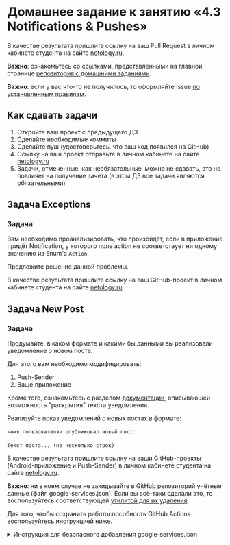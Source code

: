 # Домашнее задание к занятию «4.3 Notifications & Pushes»

В качестве результата пришлите ссылку на ваш Pull Request в личном кабинете студента на сайте [netology.ru](https://netology.ru).

**Важно**: ознакомьтесь со ссылками, представленными на главной странице [репозитория с домашними заданиями](../README.md).

**Важно**: если у вас что-то не получилось, то оформляйте Issue [по установленным правилам](../report-requirements.md).

## Как сдавать задачи

1. Откройте ваш проект с предыдущего ДЗ
1. Сделайте необходимые коммиты
1. Сделайте пуш (удостоверьтесь, что ваш код появился на GitHub)
1. Ссылку на ваш проект отправьте в личном кабинете на сайте [netology.ru](https://netology.ru)
1. Задачи, отмеченные, как необязательные, можно не сдавать, это не повлияет на получение зачета (в этом ДЗ все задачи являются обязательными)

## Задача Exceptions

### Задача

Вам необходимо проанализировать, что произойдёт, если в приложение придёт Notification, у которого поле action не соответствует ни одному значению из Enum'а `Action`.

Предложите решение данной проблемы.

В качестве результата пришлите ссылку на ваш GitHub-проект в личном кабинете студента на сайте [netology.ru](https://netology.ru).

## Задача New Post

### Задача

Продумайте, в каком формате и какими бы данными вы реализовали уведомление о новом посте.

Для этого вам необходимо модифицировать:
1. Push-Sender
1. Ваше приложение

Кроме того, ознакомьтесь с разделом [документации](https://developer.android.com/training/notify-user/expanded#large-style), описывающей возможность "раскрытия" текста уведомления.

Реализуйте показ уведомлений о новых постах в формате:
```
<имя пользователя> опубликовал новый пост:

Текст поста... (на несколько строк)
```

В качестве результата пришлите ссылку на ваши GitHub-проекты (Android-приложение и Push-Sender) в личном кабинете студента на сайте [netology.ru](https://netology.ru).

**Важно**: ни в коем случае не закидывайте в GitHub репозиторий учётные данные (файл google-services.json). Если вы всё-таки сделали это, то воспользуйтесь соответствующей [утилитой для их удаления](https://docs.github.com/en/free-pro-team@latest/github/authenticating-to-github/removing-sensitive-data-from-a-repository).

Для того, чтобы сохранить работоспособность GitHub Actions воспользуйтесь инструкцией ниже.

<details>
<summary>Инструкция для безопасного добавления google-services.json</summary>

Вместо добавления файла в открытый доступ, можно добавить его в специальную секцию Secrets у репозитория. Она доступна только соавторам репозитория и не появится публично.

1. Откройте настройки вашего репозитория. В них перейдите в секцию Secrets (в подраздел Actions).
  ![secrets](pic/secrets.png)
1. Нажмите на кнопку "New repository secret". В появившемся окне введите название и содержимое secret.
1. Название можно поставить любое. Для примера будем использовать имя `FIREBASE_SECRET`. В качестве содержимого вставьте полный текст вашего файла google-services.json. После этого нажмите "Add secret".
  ![add_secret](pic/add_secret.png)
1. Теперь нужно дополнить yml-скрипт GitHub Actions командой для получения secret:
  
```
- name: Decode google-services.json
  env:
    FIREBASE_SECRET: ${{ secrets.FIREBASE_SECRET }}
  run: echo $FIREBASE_SECRET > ./app/google-services.json
```

Если вы использовали скрипт из наших заданий, то полный текст скрипта станет следующим:
  
```
name: CI

on:
  push:
    branches: '*'
  pull_request:
    branches: '*'

jobs:
  build:
    runs-on: ubuntu-latest

    steps:
      - name: Checkout Code
        uses: actions/checkout@v3

      - name: Set up JDK 17
        uses: actions/setup-java@v1
        with:
          java-version: 17
  
      - name: Decode google-services.json
        env:
          FIREBASE_SECRET: ${{ secrets.FIREBASE_SECRET }}
        run: echo $FIREBASE_SECRET > ./app/google-services.json

      - name: Build
        run: |
          chmod +x ./gradlew
          ./gradlew build
      - name: Upload Build Artifact
        uses: actions/upload-artifact@v4
        with:
          name: app-debug.apk
          path: app/build/outputs/apk/debug/app-debug.apk
```

После выполнения всех этих действий для каждого запуска GitHub Actions файл google-services.json будет формироваться из созданного secret, в репозитории он храниться не будет.
</details>
